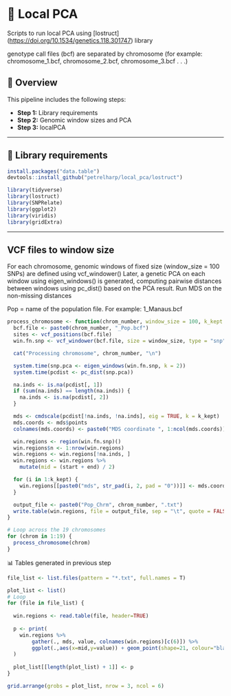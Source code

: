# 🚀 Local PCA

Scripts to run local PCA using \[lostruct\]
(<https://doi.org/10.1534/genetics.118.301747>) library

genotype call files (bcf) are separated by chromosome (for example:
chromosome_1.bcf, chromosome_2.bcf, chromosome_3.bcf . . .)

## 🧭 Overview

This pipeline includes the following steps:

- **Step 1:** Library requirements  
- **Step 2:** Genomic window sizes and PCA
- **Step 3:** localPCA

------------------------------------------------------------------------

## 🔧 Library requirements

``` r
install.packages("data.table")
devtools::install_github("petrelharp/local_pca/lostruct")

library(tidyverse)
library(lostruct)
library(SNPRelate)
library(ggplot2)
library(viridis)
library(gridExtra)
```

------------------------------------------------------------------------

## VCF files to window size

For each chromosome, genomic windows of fixed size (window_size = 100
SNPs) are defined using vcf_windower() Later, a genetic PCA on each
window using eigen_windows() is generated, computing pairwise distances
between windows using pc_dist() based on the PCA result. Run MDS on the
non-missing distances

Pop = name of the population file. For example: 1_Manaus.bcf

``` r
process_chromosome <- function(chrom_number, window_size = 100, k_kept = 2) {
  bcf.file <- paste0(chrom_number, "_Pop.bcf")
  sites <- vcf_positions(bcf.file)
  win.fn.snp <- vcf_windower(bcf.file, size = window_size, type = "snp", sites = sites)

  cat("Processing chromosome", chrom_number, "\n")

  system.time(snp.pca <- eigen_windows(win.fn.snp, k = 2))
  system.time(pcdist <- pc_dist(snp.pca))

  na.inds <- is.na(pcdist[, 1])
  if (sum(na.inds) == length(na.inds)) {
    na.inds <- is.na(pcdist[, 2])
  }

  mds <- cmdscale(pcdist[!na.inds, !na.inds], eig = TRUE, k = k_kept)
  mds.coords <- mds$points
  colnames(mds.coords) <- paste0("MDS coordinate ", 1:ncol(mds.coords))

  win.regions <- region(win.fn.snp)()
  win.regions$n <- 1:nrow(win.regions)
  win.regions <- win.regions[!na.inds, ]
  win.regions <- win.regions %>%
    mutate(mid = (start + end) / 2)

  for (i in 1:k_kept) {
    win.regions[[paste0("mds", str_pad(i, 2, pad = "0"))]] <- mds.coords[, i]
  }

  output_file <- paste0("Pop_Chrm", chrom_number, ".txt")
  write.table(win.regions, file = output_file, sep = "\t", quote = FALSE, row.names = FALSE)
}

# Loop across the 19 chromosomes
for (chrom in 1:19) {
  process_chromosome(chrom)
}
```

📊 Tables generated in previous step

``` r
file_list <- list.files(pattern = "*.txt", full.names = T)

plot_list <- list()
# Loop 
for (file in file_list) {
  
  win.regions <- read.table(file, header=TRUE)
  
  p <- print(
    win.regions %>%
        gather(., mds, value, colnames(win.regions)[c(6)]) %>% 
        ggplot(.,aes(x=mid,y=value)) + geom_point(shape=21, colour="black", fill="lightseagreen",size=2) + facet_grid(mds~.,scales = "free") + theme(plot.title = element_text(hjust = 0.5, size=12))
  )
  
  plot_list[[length(plot_list) + 1]] <- p
}

grid.arrange(grobs = plot_list, nrow = 3, ncol = 6)
```
